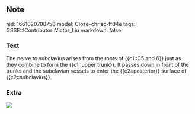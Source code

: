 ## Note
nid: 1661020708758
model: Cloze-chrisc-ff04e
tags: GSSE::!Contributor::Victor_Liu
markdown: false

### Text
<div>
  The nerve to subclavius arises from the roots of {{c1::C5 and 6}}
  just as they combine to form the {{c1::upper trunk}}. It passes
  down in front of the trunks and the subclavian vessels to enter
  the {{c2::posterior}} surface of {{c2::subclavius}}.
</div>

### Extra
<img src="paste-371a9b960726b59915b011c4aef648b695d07213.jpg">
